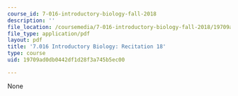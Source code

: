 ```yaml
---
course_id: 7-016-introductory-biology-fall-2018
description: ''
file_location: /coursemedia/7-016-introductory-biology-fall-2018/19709ad0db0442df1d28f3a745b5ec00_MIT7_016F18rec18.pdf
file_type: application/pdf
layout: pdf
title: '7.016 Introductory Biology: Recitation 18'
type: course
uid: 19709ad0db0442df1d28f3a745b5ec00

---
```

None